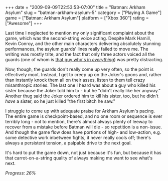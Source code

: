 +++
date = "2009-09-09T22:53:53-07:00"
title = "Batman: Arkham Asylum"
slug = "batman-arkham-asylum-5"
category = ["Playing A Game"]
game = ["Batman: Arkham Asylum"]
platform = ["Xbox 360"]
rating = ["Awesome"]
+++

Last time I neglected to mention my only significant complaint about the game, which was the second-string voice acting.  Despite Mark Hamill, Kevin Conroy, and the other main characters delivering absolutely stunning performances, the asylum guards' lines really failed to move me.  The writing was mostly trite, and the fact that only three actors voiced all the guards (one of whom is <a href="http://www.imdb.com/name/nm0089710/">that guy who's in <i>everything</i></a>) was pretty distracting.

Now, though, the guards don't really come up very often, so the point is effectively moot.  Instead, I get to creep up on the Joker's goons and, rather than instantly knock them all on their asses, listen to them tell crazy misanthropic stories.  The last one I heard was about a guy who killed his sister because the Joker told him to - but he "didn't really like her anyway."  Another thug said the Joker ordered him to kill his sister, too, but he didn't <i>have</i> a sister, so he just killed "the first bitch he saw."

I struggle to come up with adequate praise for Arkham Asylum's pacing.  The entire game is checkpoint-based, and no one room or sequence is ever terribly long - not to mention, there's almost always plenty of leeway to recover from a mistake before Batman will die - so repetition is a non-issue.  And though the game flow does have portions of high- and low-action, e.g. some detective work inbetween fights, it never really cools off; there's always a persistent tension, a palpable drive to the next goal.

It's hard to put the game down, not just because it's fun, but because it has that carrot-on-a-string quality of always making me want to see what's next.

<i>Progress: 26%</i>